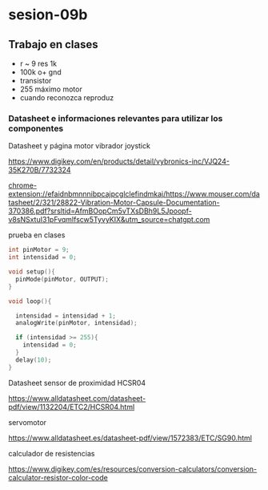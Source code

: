# sesion-09b
## Trabajo en clases 

- r   ~ 9 res 1k 
- 100k o+ gnd
- transistor 
- 255 máximo motor 
- cuando reconozca reproduz
  
### Datasheet e informaciones relevantes para utilizar los componentes

Datasheet y página motor vibrador joystick

<https://www.digikey.com/en/products/detail/vybronics-inc/VJQ24-35K270B/7732324>

<chrome-extension://efaidnbmnnnibpcajpcglclefindmkaj/https://www.mouser.com/datasheet/2/321/28822-Vibration-Motor-Capsule-Documentation-370386.pdf?srsltid=AfmBOopCm5vTXsDBh9L5Jpoopf-v8sNSxtuI31pFvqmlfscw5TyvyKIX&utm_source=chatgpt.com>

prueba en clases 

```cpp
int pinMotor = 9;
int intensidad = 0;

void setup(){
  pinMode(pinMotor, OUTPUT);
}

void loop(){

  intensidad = intensidad + 1;
  analogWrite(pinMotor, intensidad);

  if (intensidad >= 255){
    intensidad = 0;
  }
  delay(10);
}
```

Datasheet sensor de proximidad HCSR04 

<https://www.alldatasheet.com/datasheet-pdf/view/1132204/ETC2/HCSR04.html>

servomotor 
 
 <https://www.alldatasheet.es/datasheet-pdf/view/1572383/ETC/SG90.html>

calculador de resistencias 

 <https://www.digikey.com/es/resources/conversion-calculators/conversion-calculator-resistor-color-code>

 
